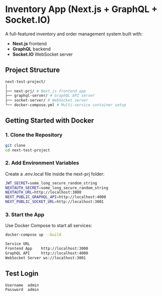 # Inventory App (Next.js + GraphQL + Socket.IO)

A full-featured inventory and order management system built with:

- **Next.js** frontend
- **GraphQL** backend
- **Socket.IO** WebSocket server

## Project Structure

```bash
next-test-project/
│
├── next-prj/ # Next.js frontend app
├── graphql-server/ # GraphQL API server
├── socket-server/ # WebSocket server
└── docker-compose.yml # Multi-service container setup
```

## Getting Started with Docker

### 1. Clone the Repository

```bash
git clone 
cd next-test-project
```
### 2. Add Environment Variables

Create a .env.local file inside the next-prj folder:

```bash
JWT_SECRET=some_long_secure_random_string
NEXTAUTH_SECRET=some_long_secure_random_string
NEXTAUTH_URL=http://localhost:3000
NEXT_PUBLIC_GRAPHQL_API=http://localhost:4000
NEXT_PUBLIC_SOCKET_URL=http://localhost:3001
```
### 3. Start the App

Use Docker Compose to start all services:
```bash
docker-compose up --build

Service	URL
Frontend App	http://localhost:3000
GraphQL API 	http://localhost:4000
WebSocket Server ws://localhost:3001
```

## Test Login

```bash
Username  admin
Password  admin
```